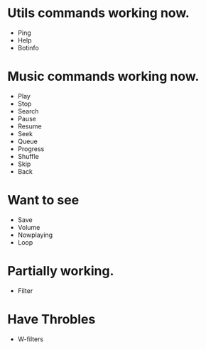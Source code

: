 # Utils commands working now.

- Ping
- Help
- Botinfo
# Music commands working now.

- Play
- Stop
- Search
- Pause
- Resume
- Seek
- Queue
- Progress
- Shuffle
- Skip
- Back

# Want to see

- Save
- Volume
- Nowplaying
- Loop

# Partially working.

- Filter
# Have Throbles

- W-filters